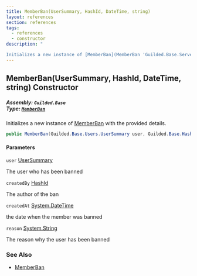 ```yaml
---
title: MemberBan(UserSummary, HashId, DateTime, string)
layout: references
section: references
tags:
  - references
  - constructor
description: "

Initializes a new instance of [MemberBan](MemberBan 'Guilded.Base.Servers.MemberBan') with the provided details."
---
```


## MemberBan(UserSummary, HashId, DateTime, string) Constructor
##### **Assembly:** `Guilded.Base`<br/>**Type:** [`MemberBan`](MemberBan 'Guilded.Base.Servers.MemberBan')

Initializes a new instance of [MemberBan](MemberBan 'Guilded.Base.Servers.MemberBan') with the provided details.

```csharp
public MemberBan(Guilded.Base.Users.UserSummary user, Guilded.Base.HashId createdBy, System.DateTime createdAt, string? reason=null);
```
#### Parameters

<a name='Guilded.Base.Servers.MemberBan.MemberBan(Guilded.Base.Users.UserSummary,Guilded.Base.HashId,System.DateTime,string).user'></a>

`user` [UserSummary](UserSummary 'Guilded.Base.Users.UserSummary')

The user who has been banned

<a name='Guilded.Base.Servers.MemberBan.MemberBan(Guilded.Base.Users.UserSummary,Guilded.Base.HashId,System.DateTime,string).createdBy'></a>

`createdBy` [HashId](HashId 'Guilded.Base.HashId')

The author of the ban

<a name='Guilded.Base.Servers.MemberBan.MemberBan(Guilded.Base.Users.UserSummary,Guilded.Base.HashId,System.DateTime,string).createdAt'></a>

`createdAt` [System.DateTime](https://docs.microsoft.com/en-us/dotnet/api/System.DateTime 'System.DateTime')

the date when the member was banned

<a name='Guilded.Base.Servers.MemberBan.MemberBan(Guilded.Base.Users.UserSummary,Guilded.Base.HashId,System.DateTime,string).reason'></a>

`reason` [System.String](https://docs.microsoft.com/en-us/dotnet/api/System.String 'System.String')

The reason why the user has been banned

### See Also
- [MemberBan](MemberBan 'Guilded.Base.Servers.MemberBan')